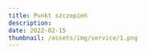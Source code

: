 ```yaml
---
title: Punkt szczepień
description: 
date: 2022-02-15
thumbnail: /assets/img/service/1.png
---
```


